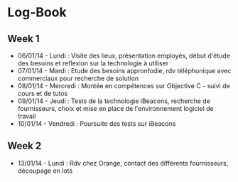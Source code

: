 Log-Book
=========

## Week 1
* 06/01/14 - Lundi : Visite des lieux, présentation employés, début d'étude des besoins et reflexion sur la technologie à utiliser
* 07/01/14 - Mardi : Etude des besoins appronfodie, rdv téléphonique avec commerciaux pour recherche de solution
* 08/01/14 - Mercredi : Montée en compétences sur Objective C - suivi de cours et de tutos
* 09/01/14 - Jeudi : Tests de la technologie iBeacons, recherche de fournisseurs, choix et mise en place de l'environnement logiciel de travail
* 10/01/14 - Vendredi : Poursuite des tests sur iBeacons

## Week 2
* 13/01/14 - Lundi : Rdv chez Orange, contact des différents fournisseurs, découpage en lots
